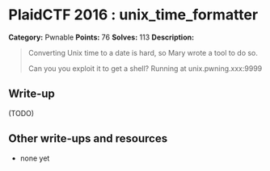 # PlaidCTF 2016 : unix_time_formatter

**Category:** Pwnable
**Points:** 76
**Solves:** 113
**Description:**

> Converting Unix time to a date is hard, so Mary wrote a tool to do so. 
> 
> 
> Can you you exploit it to get a shell? Running at unix.pwning.xxx:9999

## Write-up

(TODO)

## Other write-ups and resources

* none yet
